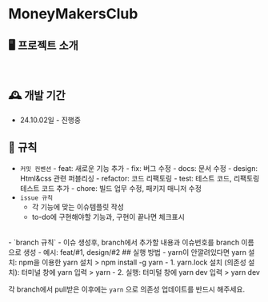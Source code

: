 # MoneyMakersClub

## 🖥️ 프로젝트 소개

<br>

## 🕰️ 개발 기간

- 24.10.02일 - 진행중

## 📝 규칙

- `커밋 컨벤션` - feat: 새로운 기능 추가 - fix: 버그 수정 - docs: 문서 수정 - design: Html&css 관련 퍼블리싱 - refactor: 코드 리팩토링 - test: 테스트 코드, 리팩토링 테스트 코드 추가 - chore: 빌드 업무 수정, 패키지 매니저 수정
  <br>
- `issue 규칙`
  - 각 기능에 맞는 이슈템플릿 작성
  - to-do에 구현해야할 기능과, 구현이 끝나면 체크표시

<br>
- `branch 규칙`
    - 이슈 생성후, branch에서 추가할 내용과 이슈번호를 branch 이름으로 생성
        - 예시: feat/#1, design/#2
## 실행 방법
- yarn이 안깔려있다면 yarn 설치: npm을 이용한 yarn 설치
   > npm install -g yarn
- 1. yarn.lock 설치 (의존성 설치): 터미널 창에 yarn 입력
   > yarn
- 2. 실행: 터미털 창에 yarn dev 입력
   > yarn dev
   
각 branch에서 pull받은 이후에는 `yarn` 으로 의존성 업데이트를 반드시 해주세요.
